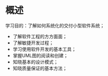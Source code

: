 # 概述

学习目的：了解如何系统化的交付小型软件系统；



* 了解软件工程的方方面面；
* 了解敏捷开发过程；
* 学习使用软件开发的基本工具；
* 掌握UML图的阅读和创建；
* 知晓基本的设计模式；
* 知晓质量保证的基本方法；

